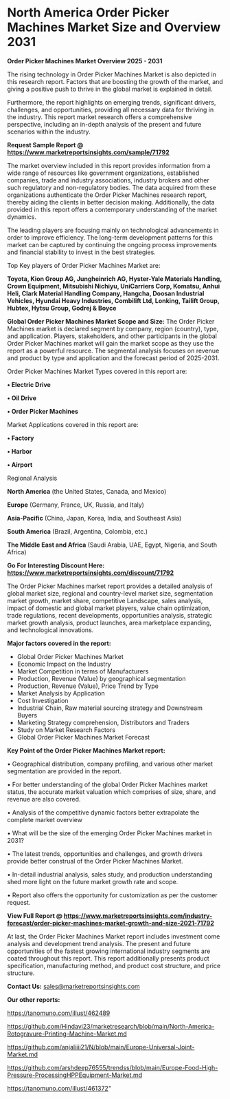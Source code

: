# North America Order Picker Machines Market Size and Overview 2031

<Strong> Order Picker Machines Market Overview 2025 - 2031</strong>

The rising technology in Order Picker Machines Market is also depicted in this research report. Factors that are boosting the growth of the market, and giving a positive push to thrive in the global market is explained in detail.

Furthermore, the report highlights on emerging trends, significant drivers, challenges, and opportunities, providing all necessary data for thriving in the industry. This report market research offers a comprehensive perspective, including an in-depth analysis of the present and future scenarios within the industry.

<strong>Request Sample Report @ <a href=https://www.marketreportsinsights.com/sample/71792>https://www.marketreportsinsights.com/sample/71792</a></strong>

The market overview included in this report provides information from a wide range of resources like government organizations, established companies, trade and industry associations, industry brokers and other such regulatory and non-regulatory bodies. The data acquired from these organizations authenticate the Order Picker Machines research report, thereby aiding the clients in better decision making. Additionally, the data provided in this report offers a contemporary understanding of the market dynamics.

The leading players are focusing mainly on technological advancements in order to improve efficiency. The long-term development patterns for this market can be captured by continuing the ongoing process improvements and financial stability to invest in the best strategies.

Top Key players of Order Picker Machines Market are:

<strong>Toyota, Kion Group AG, Jungheinrich AG, Hyster-Yale Materials Handling, Crown Equipment, Mitsubishi Nichiyu, UniCarriers Corp, Komatsu, Anhui Heli, Clark Material Handling Company, Hangcha, Doosan Industrial Vehicles, Hyundai Heavy Industries, Combilift Ltd, Lonking, Tailift Group, Hubtex, Hytsu Group, Godrej & Boyce</strong>

<strong><b>Global Order Picker Machines Market Scope and Size:</b></strong>
The Order Picker Machines market is declared segment by company, region (country), type, and application. Players, stakeholders, and other participants in the global Order Picker Machines market will gain the market scope as they use the report as a powerful resource. The segmental analysis focuses on revenue and product by type and application and the forecast period of 2025-2031.

Order Picker Machines Market Types covered in this report are:

<strong>• Electric Drive

• Oil Drive

• Order Picker Machines</strong>

Market Applications covered in this report are:

<strong>• Factory

• Harbor

• Airport</strong> 

Regional Analysis

<strong>North America</strong> (the United States, Canada, and Mexico)

<strong>Europe</strong> (Germany, France, UK, Russia, and Italy)

<strong>Asia-Pacific</strong> (China, Japan, Korea, India, and Southeast Asia)

<strong>South America</strong> (Brazil, Argentina, Colombia, etc.)

<strong>The Middle East and Africa</strong> (Saudi Arabia, UAE, Egypt, Nigeria, and South Africa)

<strong>Go For Interesting Discount Here: <a href=https://www.marketreportsinsights.com/discount/71792>https://www.marketreportsinsights.com/discount/71792</a></strong>

The Order Picker Machines market report provides a detailed analysis of global market size, regional and country-level market size, segmentation market growth, market share, competitive Landscape, sales analysis, impact of domestic and global market players, value chain optimization, trade regulations, recent developments, opportunities analysis, strategic market growth analysis, product launches, area marketplace expanding, and technological innovations.

<strong><b>Major factors covered in the report:</b></strong>
<ul>
  <li>Global Order Picker Machines Market </li>
  <li>Economic Impact on the Industry</li>
  <li>Market Competition in terms of Manufacturers</li>
  <li>Production, Revenue (Value) by geographical segmentation</li>
  <li>Production, Revenue (Value), Price Trend by Type</li>
  <li>Market Analysis by Application</li>
  <li>Cost Investigation</li>
  <li>Industrial Chain, Raw material sourcing strategy and Downstream Buyers</li>
  <li>Marketing Strategy comprehension, Distributors and Traders</li>
  <li>Study on Market Research Factors</li>
  <li>Global Order Picker Machines Market Forecast</li>
</ul>

<strong><b>Key Point of the Order Picker Machines Market report:</b></strong>

• Geographical distribution, company profiling, and various other market segmentation are provided in the report.

• For better understanding of the global Order Picker Machines market status, the accurate market valuation which comprises of size, share, and revenue are also covered.

• Analysis of the competitive dynamic factors better extrapolate the complete market overview

• What will be the size of the emerging Order Picker Machines market in 2031?

• The latest trends, opportunities and challenges, and growth drivers provide better construal of the Order Picker Machines Market.

• In-detail industrial analysis, sales study, and production understanding shed more light on the future market growth rate and scope.

• Report also offers the opportunity for customization as per the customer request.

<strong><b>View Full Report @ <a href=https://www.marketreportsinsights.com/industry-forecast/order-picker-machines-market-growth-and-size-2021-71792>https://www.marketreportsinsights.com/industry-forecast/order-picker-machines-market-growth-and-size-2021-71792</a></b></strong>


At last, the Order Picker Machines Market report includes investment come analysis and development trend analysis. The present and future opportunities of the fastest growing international industry segments are coated throughout this report. This report additionally presents product specification, manufacturing method, and product cost structure, and price structure.

<strong>Contact Us:</strong>
sales@marketreportsinsights.com

<strong>Our other reports:</strong>

<a href=https://tanomuno.com/illust/462489>https://tanomuno.com/illust/462489</a>

<a href=https://github.com/Hindavi23/marketresearch/blob/main/North-America-Rotogravure-Printing-Machine-Market.md>https://github.com/Hindavi23/marketresearch/blob/main/North-America-Rotogravure-Printing-Machine-Market.md</a>

<a href=https://github.com/anjaliiii21/N/blob/main/Europe-Universal-Joint-Market.md>https://github.com/anjaliiii21/N/blob/main/Europe-Universal-Joint-Market.md</a>

<a href=https://github.com/arshdeep76555/trendss/blob/main/Europe-Food-High-Pressure-ProcessingHPPEquipment-Market.md>https://github.com/arshdeep76555/trendss/blob/main/Europe-Food-High-Pressure-ProcessingHPPEquipment-Market.md</a>

<a href=https://tanomuno.com/illust/461372>https://tanomuno.com/illust/461372</a>"
